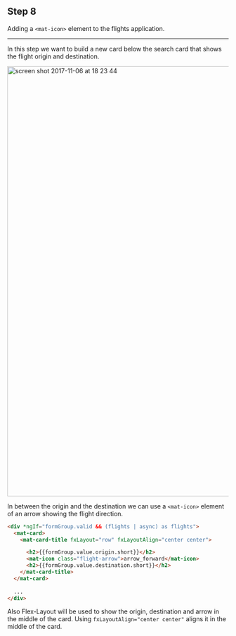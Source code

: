 ## Step 8 
Adding a `<mat-icon>` element to the flights application.

---

In this step we want to build a new card below the search card that shows the flight origin and 
destination.

<img width="977" alt="screen shot 2017-11-06 at 18 23 44" src="https://user-images.githubusercontent.com/4987015/32457082-a8ac13d0-c31f-11e7-8c56-7d80f9cffc20.png">

In between the origin and the destination we can use a `<mat-icon>` element of an arrow showing
the flight direction.

```html
<div *ngIf="formGroup.valid && (flights | async) as flights">
  <mat-card>
    <mat-card-title fxLayout="row" fxLayoutAlign="center center">

      <h2>{{formGroup.value.origin.short}}</h2>
      <mat-icon class="flight-arrow">arrow_forward</mat-icon>
      <h2>{{formGroup.value.destination.short}}</h2>
    </mat-card-title>
  </mat-card>
  
  ...
</div>
```

Also Flex-Layout will be used to show the origin, destination and arrow in the middle of the card. 
Using `fxLayoutAlign="center center"` aligns it in the middle of the card.
